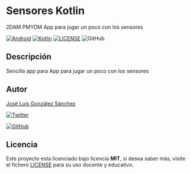 # Sensores Kotlin

2DAM PMYDM App para jugar un poco con los sensores

[![Android](https://img.shields.io/badge/App-Android-g)](https://www.android.com/intl/es_es/)
[![Kotlin](https://img.shields.io/badge/Code-Kotlin-blue)](https://kotlinlang.org/)
[![LICENSE](https://img.shields.io/badge/Lisence-MIT-green)](https://github.com/joseluisgs/SesnoresKotlin/blob/master/LICENSE)
![GitHub](https://img.shields.io/github/last-commit/joseluisgs/QRKotlin)

## Descripción

Sencilla app para App para jugar un poco con los sensores

## Autor
[José Luis González Sánchez](https://twitter.com/joseluisgonsan) 

[![Twitter](https://img.shields.io/twitter/follow/joseluisgonsan?style=social)](https://twitter.com/joseluisgonsan)

[![GitHub](https://img.shields.io/github/followers/joseluisgs?style=social)](https://github.com/joseluisgs)

## Licencia

Este proyecto esta licenciado bajo licencia **MIT**, si desea saber más, visite el fichero [LICENSE](https://github.com/joseluisgs/SensoresKotlin/blob/master/LICENSE) para su uso docente y educativo.
